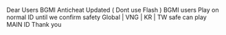Dear Users
BGMI Anticheat Updated ( Dont use Flash )
BGMI users Play on normal ID until we confirm safety
Global | VNG | KR | TW  safe can play MAIN ID
Thank you




